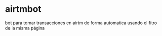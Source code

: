 # airtmbot
bot para tomar transacciones en airtm de forma automatica usando el fitro de la misma página
